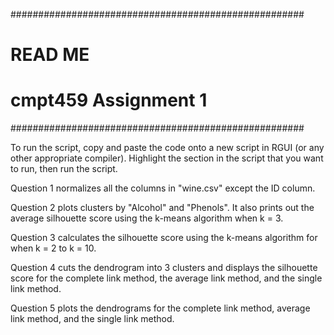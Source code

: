 #####################################################
# READ ME
# cmpt459 Assignment 1
#####################################################

To run the script, copy and paste the code onto a new 
script in RGUI (or any other appropriate compiler).
Highlight the section in the script that you want to run,
then run the script.

Question 1 normalizes all the columns in "wine.csv" 
except the ID column.

Question 2 plots clusters by "Alcohol" and "Phenols". 
It also prints out the average silhouette score using 
the  k-means algorithm when k = 3.

Question 3 calculates the silhouette score using the 
k-means algorithm for when k = 2 to k = 10. 

Question 4 cuts the dendrogram into 3 clusters and 
displays the silhouette score for the complete link
method, the average link method, and the single link
method.

Question 5 plots the dendrograms for the complete link 
method, average link method, and the single link method.
